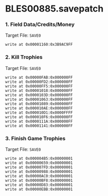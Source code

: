 # BLES00885.savepatch

### 1. Field Data/Credits/Money

Target File: `SAVE0`

```
write at 0x00001160:0x3B9AC9FF
```

### 2. Kill Trophies

Target File: `SAVE0`

```
write at 0x00000FAB:0x000000FF
write at 0x00000FD2:0x000000FF
write at 0x00000FF5:0x000000FF
write at 0x00001018:0x000000FF
write at 0x0000103D:0x000000FF
write at 0x00001063:0x000000FF
write at 0x00001089:0x000000FF
write at 0x000010AE:0x000000FF
write at 0x000010D1:0x0000FFFF
write at 0x000010F6:0x000000FF
write at 0x0000111A:0x000000FF
write at 0x00001141:0x000000FF
```

### 3. Finish Game Trophies

Target File: `SAVE0`

```
write at 0x000004B5:0x00000001
write at 0x00000659:0x00000001
write at 0x000007FD:0x00000001
write at 0x00000988:0x00000001
write at 0x00000AC0:0x00000001
write at 0x00000BF8:0x00000001
write at 0x00000D83:0x00000001
write at 0x00000EBB:0x00000001
```

